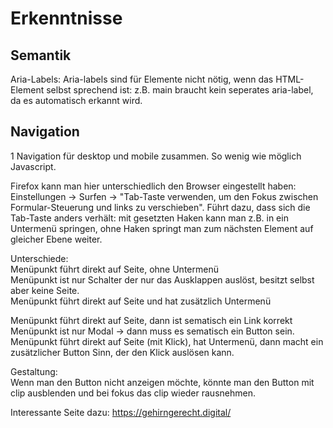 # Erkenntnisse

## Semantik
Aria-Labels:
Aria-labels sind für Elemente nicht nötig, wenn das HTML-Element selbst sprechend ist: z.B. main braucht kein seperates aria-label, da es automatisch erkannt wird.


## Navigation
1 Navigation für desktop und mobile zusammen. So wenig wie möglich Javascript.  
  
Firefox kann man hier unterschiedlich den Browser eingestellt haben: Einstellungen -> Surfen -> "Tab-Taste verwenden, um den Fokus zwischen Formular-Steuerung und links zu verschieben". Führt dazu, dass sich die Tab-Taste anders verhält: mit gesetzten Haken kann man z.B. in ein Untermenü springen, ohne Haken springt man zum nächsten Element auf gleicher Ebene weiter.

Unterschiede:  
Menüpunkt führt direkt auf Seite, ohne Untermenü  
Menüpunkt ist nur Schalter der nur das Ausklappen auslöst, besitzt selbst aber keine Seite.  
Menüpunkt führt direkt auf Seite und hat zusätzlich Untermenü  

Menüpunkt führt direkt auf Seite, dann ist sematisch ein Link <a> korrekt  
Menüpunkt ist nur Modal -> dann muss es sematisch ein Button sein.  
Menüpunkt führt direkt auf Seite (mit Klick), hat Untermenü, dann macht ein zusätzlicher Button Sinn, der den Klick auslösen kann.  


Gestaltung:  
Wenn man den Button nicht anzeigen möchte, könnte man den Button mit clip ausblenden und bei fokus das clip wieder rausnehmen.  


Interessante Seite dazu: https://gehirngerecht.digital/
